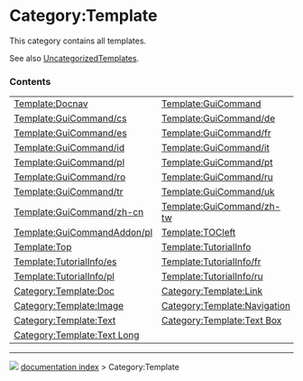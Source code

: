 # Category:Template
This category contains all templates.

See also [UncategorizedTemplates](Special_UncategorizedTemplates.md).

### Contents

|     |     |     |
| --- | --- | --- |
| [Template:Docnav](Template_Docnav.md) | [Template:GuiCommand](Template_GuiCommand.md) | [Template:GuiCommand/bg](Template_GuiCommand/bg.md) |
| [Template:GuiCommand/cs](Template_GuiCommand/cs.md) | [Template:GuiCommand/de](Template_GuiCommand/de.md) | [Template:GuiCommand/en](Template_GuiCommand/en.md) |
| [Template:GuiCommand/es](Template_GuiCommand/es.md) | [Template:GuiCommand/fr](Template_GuiCommand/fr.md) | [Template:GuiCommand/hr](Template_GuiCommand/hr.md) |
| [Template:GuiCommand/id](Template_GuiCommand/id.md) | [Template:GuiCommand/it](Template_GuiCommand/it.md) | [Template:GuiCommand/ko](Template_GuiCommand/ko.md) |
| [Template:GuiCommand/pl](Template_GuiCommand/pl.md) | [Template:GuiCommand/pt](Template_GuiCommand/pt.md) | [Template:GuiCommand/pt-br](Template_GuiCommand/pt-br.md) |
| [Template:GuiCommand/ro](Template_GuiCommand/ro.md) | [Template:GuiCommand/ru](Template_GuiCommand/ru.md) | [Template:GuiCommand/sv](Template_GuiCommand/sv.md) |
| [Template:GuiCommand/tr](Template_GuiCommand/tr.md) | [Template:GuiCommand/uk](Template_GuiCommand/uk.md) | [Template:GuiCommand/zh](Template_GuiCommand/zh.md) |
| [Template:GuiCommand/zh-cn](Template_GuiCommand/zh-cn.md) | [Template:GuiCommand/zh-tw](Template_GuiCommand/zh-tw.md) | [Template:GuiCommandAddon](Template_GuiCommandAddon.md) |
| [Template:GuiCommandAddon/pl](Template_GuiCommandAddon/pl.md) | [Template:TOCleft](Template_TOCleft.md) | [Template:TOCright](Template_TOCright.md) |
| [Template:Top](Template_Top.md) | [Template:TutorialInfo](Template_TutorialInfo.md) | [Template:TutorialInfo/de](Template_TutorialInfo/de.md) |
| [Template:TutorialInfo/es](Template_TutorialInfo/es.md) | [Template:TutorialInfo/fr](Template_TutorialInfo/fr.md) | [Template:TutorialInfo/it](Template_TutorialInfo/it.md) |
| [Template:TutorialInfo/pl](Template_TutorialInfo/pl.md) | [Template:TutorialInfo/ru](Template_TutorialInfo/ru.md) | [Template:TutorialInfo/tr](Template_TutorialInfo/tr.md) |
| [Category:Template:Doc](Category_Template_Doc.md) | [Category:Template:Link](Category_Template_Link.md) | [Category:Template:Effect](Category_Template_Effect.md) |
| [Category:Template:Image](Category_Template_Image.md) | [Category:Template:Navigation](Category_Template_Navigation.md) | [Category:Template:Navigation/it](Category_Template_Navigation/it.md) |
| [Category:Template:Text](Category_Template_Text.md) | [Category:Template:Text Box](Category_Template_Text_Box.md) | [Category:Template:Text Format](Category_Template_Text_Format.md) |
| [Category:Template:Text Long](Category_Template_Text_Long.md) |



---
![](images/Right_arrow.png) [documentation index](../README.md) > Category:Template
